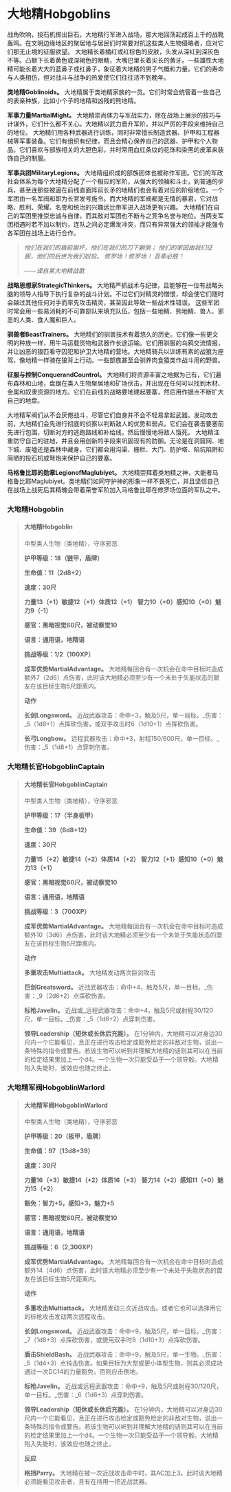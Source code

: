 # 大地精Hobgoblins

战角吹响，投石机掷出巨石，大地精行军进入战场，那大地回荡起成百上千的战靴轰鸣。在文明边缘地区的聚居地与居民们时常要对抗这些类人生物侵略者，应对它们那无止境的征服欲望。
大地精长着橘红或红棕色的皮肤，头发从深红到深灰色不等。凸额下长着黄色或深褐色的眼睛，大嘴巴里长着尖长的黄牙。一些雄性大地精可能长着大大的蓝鼻子或红鼻子，象征着大地精的男子气概和力量。它们的寿命与人类相仿，但对战斗与战争的热爱使它们往往活不到晚年。

**类地精Goblinoids。** 大地精属于类地精家族的一员。它们时常会统管着一些自己的表亲种族，比如小个子的地精和凶残的熊地精。

**军事力量MartialMight。** 大地精崇尚体力与军战实力，除在战场上展示的技巧与计谋外，它们什么都不关心。大地精以武力晋升军阶，并以严厉的手段来维持自己的地位。
大地精们用各种武器进行训练，同时非常擅长制造武器、护甲和工程器械等军事装备。它们有组织有纪律，而且会精心保养自己的武器、护甲和个人物品。它们喜欢与部族相关的大胆色彩，并时常用血红条纹的花饰和染黑的皮革来装饰自己的制服。

**军事兵团MilitaryLegions。** 大地精组织成的部族团体也被称作军团。它们的军政社会体系为每个大地精分配了一个相应的军阶，从强大的领袖和斗士，到普通的步兵，甚至连那些被逼在前线直面阵前长矛的地精们也会有着对应的阶级地位。一个军团由一名军阀和即为长官发号施令。而大地精的军阀都是无情的暴君，它对战略、胜利、荣耀、名誉和统治的兴趣远比带军进入战场更有兴趣。
大地精们在自己的军团里推崇忠诚与自律，而其敌对军团也不断与之竞争名誉与地位。当两支军团相遇时若不加以制约，连队之间必定爆发冲突，而只有异常强大的领袖才能强令各军团在战场上进行合作。

> _他们在我们的盾前崩坏，他们在我们的刀下躺倒；_
> _他们的家园由我们征服，他们的后世为我们奴役。_
> _修罗场！修罗场！_
> _吾辈必胜！_
>
> _——译自某大地精战歌_

**战略思想家StrategicThinkers。** 大地精严抓战术与纪律，且能够在一位有战略头脑的领导人指导下执行复杂的战斗计划。不过它们对精灵的憎恨，却会使它们随时会越过其他任何对手而率先攻击精灵，甚至因此导致一些战术性错误。
这些军团时常会用一些易消耗的不可靠部队来填充队伍，包括一些地精、熊地精、兽人、邪恶的人类、食人魔和巨人。

**驯兽者BeastTrainers。** 大地精们的驯兽技术有着悠久的历史。它们像一些更文明的种族一样，用牛马运载货物和武器作长途运输。它们用驯服的乌鸦交流情报，并让凶恶的狼匹看守囚犯和护卫大地精的营地。大地精骑兵以训练有素的战狼为座驾，像地精一样骑在狼背上行动。一些部族甚至会驯养肉食猿类作战斗用的野兽。

**征服与控制ConquerandCountrol。** 大地精们将资源丰富之地据为己有，它们遍布森林和山地，盘踞在类人生物聚居地和矿场伏击，并出现在任何可以找到木材、金属和奴隶资源的地方。它们在前线的战略要地建起要塞，然后用作据点不断扩大自己的地盘。

大地精军阀们从不会厌倦战斗，尽管它们自身并不会不轻易拿起武器。发动攻击前，大地精们会先进行彻底的侦察以判断敌人的优势和弱点。它们会在袭击要塞前先进行包围，切断对方的逃跑路线和补给线，然后慢慢地将敌人饿死。
大地精注重防守自己的驻地，并且会用创新的手段来巩固现有的防御。无论是在洞窟网、地下城、废墟还是森林中藏身，它们都会用沟渠、栅栏、大门、防护塔、陷坑陷阱和简陋的投石机或弩炮来保护自己的要塞。

**马格鲁比耶的勋章LegionofMaglubiyet。** 大地精崇拜着类地精之神，大能者马格鲁比耶Maglubiyet。类地精们如同守护神的形象一样不畏死亡，并且坚信自己在战场上战死后其精魄会带着荣誉军阶加入马格鲁比耶在修罗场位面的军队之中。

### 大地精Hobgoblin

> #### 大地精Hobgoblin
>
> 中型类人生物（类地精），守序邪恶
>
> **护甲等级：18（链甲，盾牌）**
>
> **生命值：11（2d8+2）**
>
> **速度：30尺**
>
> **力量13（+1）敏捷12（+1）体质12（+1）**
> **智力10（+0）感知10（+0）魅力9（-1）**
>
> **感官：黑暗视觉60尺，被动察觉10**
>
> **语言：通用语，地精语**
>
> **挑战等级：1/2（100XP）**
>
> **成军优势MartialAdvantage。** 大地精每回合有一次机会在命中目标时造成额外7（2d6）点伤害，此时该大地精必须至少有一个未处于失能状态的盟友在该目标生物5尺距离内。
>
> **动作**
>
> **长剑Longsword。** 近战武器攻击：命中+3，触及5尺，单一目标。_伤害：_5（1d8+1）点挥砍伤害，或双手攻击时6（1d10+1）点挥砍伤害。
>
> **长弓Longbow。** 远程武器攻击：命中+3，射程150/600尺，单一目标。_伤害：_5（1d8+1）点穿刺伤害。

### 大地精长官HobgoblinCaptain

> #### 大地精长官HobgoblinCaptain
>
> 中型类人生物（类地精），守序邪恶
>
> **护甲等级：17（半身板甲）**
>
> **生命值：39（6d8+12）**
>
> **速度：30尺**
>
> **力量15（+2）敏捷14（+2）体质14（+2）**
> **智力12（+1）感知10（+0）魅力13（+1）**
>
> **感官：黑暗视觉60尺，被动察觉10**
>
> **语言：通用语，地精语**
>
> **挑战等级：3（700XP）**
>
> **成军优势MartialAdvantage。** 大地精每回合有一次机会在命中目标时造成额外10（3d6）点伤害，此时该大地精必须至少有一个未处于失能状态的盟友在该目标生物5尺距离内。
>
> **动作**
>
> **多重攻击Multiattack。** 大地精发动两次巨剑攻击
>
> **巨剑Greatsword。** 近战武器攻击：命中+4，触及5尺，单一目标。_伤害：_9（2d6+2）点挥砍伤害。
>
> **标枪Javelin。** 近战或_远程武器攻击：命中+4，触及5尺或射程30/120尺，单一目标。_伤害：_5（1d6+2）点穿刺伤害。
>
> **领导Leadership（短休或长休后充能）。** 在1分钟内，大地精可以对身边30尺内一个它能看见，且正在进行攻击检定或豁免检定的非敌对生物，说出一条特殊的指令或警告。若该生物可以听到并理解大地精的话则其可以在当前的检定结果里加上一个d4。一个生物一次只能受益于一个领导骰。大地精陷入失能时，该效应也随之终止。

### 大地精军阀HobgoblinWarlord

> #### 大地精军阀HobgoblinWarlord
>
> 中型类人生物（类地精），守序邪恶
>
> **护甲等级：20（板甲，盾牌）**
>
> **生命值：97（13d8+39）**
>
> **速度：30尺**
>
> **力量16（+3）敏捷14（+2）体质16（+3）**
> **智力14（+2）感知11（+0）魅力15（+2）**
>
> **豁免：智力+5，感知+3，魅力+5**
>
> **感官：黑暗视觉60尺，被动察觉10**
>
> **语言：通用语，地精语**
>
> **挑战等级：6（2,300XP）**
>
> **成军优势MartialAdvantage。** 大地精每回合有一次机会在命中目标时造成额外14（4d6）点伤害，此时该大地精必须至少有一个未处于失能状态的盟友在该目标生物5尺距离内。
>
> **动作**
>
> **多重攻击Multiattack。** 大地精发动三次近战攻击。或者它也可以选择用它的标枪攻击发动两次远程攻击。
>
> **长剑Longsword。** 近战武器攻击：命中+9，触及5尺，单一目标。_伤害：_7（1d8+3）点挥砍伤害，或使用双手时8（1d10+3）点挥砍伤害。
>
> **盾击ShieldBash。** 近战武器攻击：命中+9，触及5尺，单一生物。_伤害：_5（1d4+3）点钝击伤害。如果目标为大型或更小体型生物，则其必须成功通过一次DC14的力量豁免，否则应击倒地。
>
> **标枪Javelin。** 近战或远程武器攻击：命中+9，触及5尺或射程30/120尺，单一目标。_伤害：_6（1d6+3）点穿刺伤害。
>
> **领导Leadership（短休或长休后充能）。** 在1分钟内，大地精可以对身边30尺内一个它能看见，且正在进行攻击检定或豁免检定的非敌对生物，说出一条特殊的指令或警告。若该生物可以听到并理解大地精的话则其可以在当前的检定结果里加上一个d4。一个生物一次只能受益于一个领导骰。大地精陷入失能时，该效应也随之终止。
>
> **反应**
>
> **格挡Parry。** 大地精在被一次近战攻击命中时，其AC加上3。此时该大地精必须能看见攻击者，且有在持用一把近战武器。
